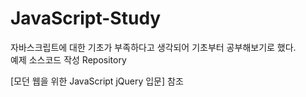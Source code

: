 # JavaScript-Study
자바스크립트에 대한 기초가 부족하다고 생각되어 기초부터 공부해보기로 했다.  
예제 소스코드 작성 Repository  

[모던 웹을 위한 JavaScript jQuery 입문] 참조
